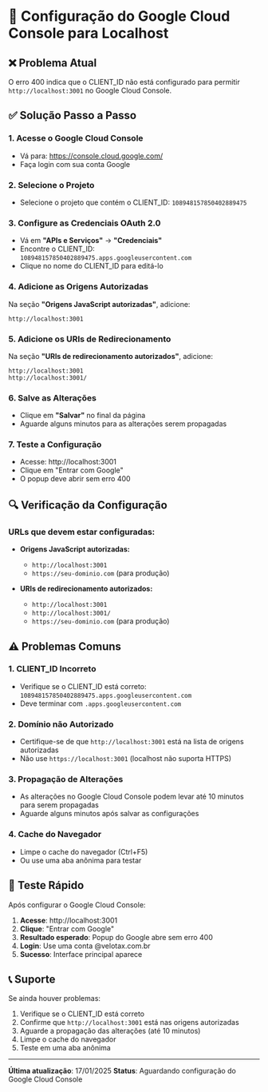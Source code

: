 # 🔧 Configuração do Google Cloud Console para Localhost

## ❌ Problema Atual
O erro 400 indica que o CLIENT_ID não está configurado para permitir `http://localhost:3001` no Google Cloud Console.

## ✅ Solução Passo a Passo

### 1. Acesse o Google Cloud Console
- Vá para: https://console.cloud.google.com/
- Faça login com sua conta Google

### 2. Selecione o Projeto
- Selecione o projeto que contém o CLIENT_ID: `108948157850402889475`

### 3. Configure as Credenciais OAuth 2.0
- Vá em **"APIs e Serviços"** → **"Credenciais"**
- Encontre o CLIENT_ID: `108948157850402889475.apps.googleusercontent.com`
- Clique no nome do CLIENT_ID para editá-lo

### 4. Adicione as Origens Autorizadas
Na seção **"Origens JavaScript autorizadas"**, adicione:
```
http://localhost:3001
```

### 5. Adicione os URIs de Redirecionamento
Na seção **"URIs de redirecionamento autorizados"**, adicione:
```
http://localhost:3001
http://localhost:3001/
```

### 6. Salve as Alterações
- Clique em **"Salvar"** no final da página
- Aguarde alguns minutos para as alterações serem propagadas

### 7. Teste a Configuração
- Acesse: http://localhost:3001
- Clique em "Entrar com Google"
- O popup deve abrir sem erro 400

## 🔍 Verificação da Configuração

### URLs que devem estar configuradas:
- **Origens JavaScript autorizadas:**
  - `http://localhost:3001`
  - `https://seu-dominio.com` (para produção)

- **URIs de redirecionamento autorizados:**
  - `http://localhost:3001`
  - `http://localhost:3001/`
  - `https://seu-dominio.com` (para produção)

## ⚠️ Problemas Comuns

### 1. CLIENT_ID Incorreto
- Verifique se o CLIENT_ID está correto: `108948157850402889475.apps.googleusercontent.com`
- Deve terminar com `.apps.googleusercontent.com`

### 2. Domínio não Autorizado
- Certifique-se de que `http://localhost:3001` está na lista de origens autorizadas
- Não use `https://localhost:3001` (localhost não suporta HTTPS)

### 3. Propagação de Alterações
- As alterações no Google Cloud Console podem levar até 10 minutos para serem propagadas
- Aguarde alguns minutos após salvar as configurações

### 4. Cache do Navegador
- Limpe o cache do navegador (Ctrl+F5)
- Ou use uma aba anônima para testar

## 🚀 Teste Rápido

Após configurar o Google Cloud Console:

1. **Acesse**: http://localhost:3001
2. **Clique**: "Entrar com Google"
3. **Resultado esperado**: Popup do Google abre sem erro 400
4. **Login**: Use uma conta @velotax.com.br
5. **Sucesso**: Interface principal aparece

## 📞 Suporte

Se ainda houver problemas:
1. Verifique se o CLIENT_ID está correto
2. Confirme que `http://localhost:3001` está nas origens autorizadas
3. Aguarde a propagação das alterações (até 10 minutos)
4. Limpe o cache do navegador
5. Teste em uma aba anônima

---
**Última atualização**: 17/01/2025
**Status**: Aguardando configuração do Google Cloud Console

